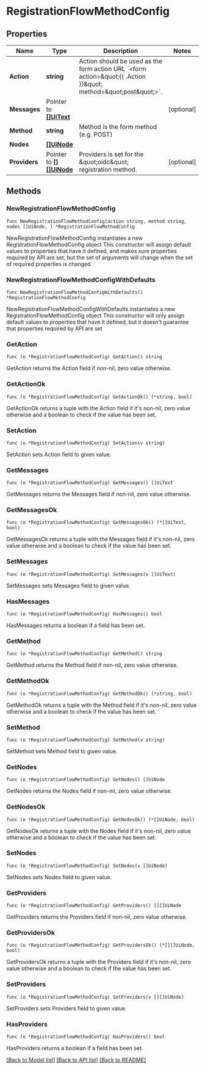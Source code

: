 # RegistrationFlowMethodConfig

## Properties

Name | Type | Description | Notes
------------ | ------------- | ------------- | -------------
**Action** | **string** | Action should be used as the form action URL &#x60;&lt;form action&#x3D;\&quot;{{ .Action }}\&quot; method&#x3D;\&quot;post\&quot;&gt;&#x60;. | 
**Messages** | Pointer to [**[]UiText**](UiText.md) |  | [optional] 
**Method** | **string** | Method is the form method (e.g. POST) | 
**Nodes** | [**[]UiNode**](UiNode.md) |  | 
**Providers** | Pointer to [**[][]UiNode**]([]UiNode.md) | Providers is set for the \&quot;oidc\&quot; registration method. | [optional] 

## Methods

### NewRegistrationFlowMethodConfig

`func NewRegistrationFlowMethodConfig(action string, method string, nodes []UiNode, ) *RegistrationFlowMethodConfig`

NewRegistrationFlowMethodConfig instantiates a new RegistrationFlowMethodConfig object
This constructor will assign default values to properties that have it defined,
and makes sure properties required by API are set, but the set of arguments
will change when the set of required properties is changed

### NewRegistrationFlowMethodConfigWithDefaults

`func NewRegistrationFlowMethodConfigWithDefaults() *RegistrationFlowMethodConfig`

NewRegistrationFlowMethodConfigWithDefaults instantiates a new RegistrationFlowMethodConfig object
This constructor will only assign default values to properties that have it defined,
but it doesn't guarantee that properties required by API are set

### GetAction

`func (o *RegistrationFlowMethodConfig) GetAction() string`

GetAction returns the Action field if non-nil, zero value otherwise.

### GetActionOk

`func (o *RegistrationFlowMethodConfig) GetActionOk() (*string, bool)`

GetActionOk returns a tuple with the Action field if it's non-nil, zero value otherwise
and a boolean to check if the value has been set.

### SetAction

`func (o *RegistrationFlowMethodConfig) SetAction(v string)`

SetAction sets Action field to given value.


### GetMessages

`func (o *RegistrationFlowMethodConfig) GetMessages() []UiText`

GetMessages returns the Messages field if non-nil, zero value otherwise.

### GetMessagesOk

`func (o *RegistrationFlowMethodConfig) GetMessagesOk() (*[]UiText, bool)`

GetMessagesOk returns a tuple with the Messages field if it's non-nil, zero value otherwise
and a boolean to check if the value has been set.

### SetMessages

`func (o *RegistrationFlowMethodConfig) SetMessages(v []UiText)`

SetMessages sets Messages field to given value.

### HasMessages

`func (o *RegistrationFlowMethodConfig) HasMessages() bool`

HasMessages returns a boolean if a field has been set.

### GetMethod

`func (o *RegistrationFlowMethodConfig) GetMethod() string`

GetMethod returns the Method field if non-nil, zero value otherwise.

### GetMethodOk

`func (o *RegistrationFlowMethodConfig) GetMethodOk() (*string, bool)`

GetMethodOk returns a tuple with the Method field if it's non-nil, zero value otherwise
and a boolean to check if the value has been set.

### SetMethod

`func (o *RegistrationFlowMethodConfig) SetMethod(v string)`

SetMethod sets Method field to given value.


### GetNodes

`func (o *RegistrationFlowMethodConfig) GetNodes() []UiNode`

GetNodes returns the Nodes field if non-nil, zero value otherwise.

### GetNodesOk

`func (o *RegistrationFlowMethodConfig) GetNodesOk() (*[]UiNode, bool)`

GetNodesOk returns a tuple with the Nodes field if it's non-nil, zero value otherwise
and a boolean to check if the value has been set.

### SetNodes

`func (o *RegistrationFlowMethodConfig) SetNodes(v []UiNode)`

SetNodes sets Nodes field to given value.


### GetProviders

`func (o *RegistrationFlowMethodConfig) GetProviders() [][]UiNode`

GetProviders returns the Providers field if non-nil, zero value otherwise.

### GetProvidersOk

`func (o *RegistrationFlowMethodConfig) GetProvidersOk() (*[][]UiNode, bool)`

GetProvidersOk returns a tuple with the Providers field if it's non-nil, zero value otherwise
and a boolean to check if the value has been set.

### SetProviders

`func (o *RegistrationFlowMethodConfig) SetProviders(v [][]UiNode)`

SetProviders sets Providers field to given value.

### HasProviders

`func (o *RegistrationFlowMethodConfig) HasProviders() bool`

HasProviders returns a boolean if a field has been set.


[[Back to Model list]](../README.md#documentation-for-models) [[Back to API list]](../README.md#documentation-for-api-endpoints) [[Back to README]](../README.md)



